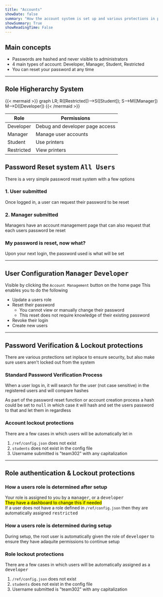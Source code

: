 ```yaml
---
title: "Accounts"
showDate: false
summary: "How the account system is set up and various protections in place"
showSummary: True
showReadingTime: False
---
```

## Main concepts
- Passwords are hashed and never visible to administrators
- 4 main types of account: Developer, Manager, Student, Restricted
- You can reset your password at any time
____

## Role Higherarchy System
{{< mermaid >}}
graph LR;
R([Restricted])-->S([Student]);
S-->M([Manager])
M-->D([Developer])
{{< /mermaid >}}

| Role          | Permissions                     |
| -----         |---------------------------------|
| Developer     | Debug and developer page access |
| Manager       | Manage user accounts            |
| Student       | Use printers                    |
| Restricted    | View printers                   |
## Password Reset system <kbd>All Users</kbd>

There is a very simple password reset system with a few options
### 1. User submitted
Once logged in, a user can request their password to be reset
### 2. Manager submitted
Managers have an account management page that can also request that each users password be reset

### My password is reset, now what?
Upon your next login, the password used is what will be set
____

## User Configuration <kbd>Manager</kbd> <kbd>Developer</kbd>
Visible by clicking the `Account Management` button on the home page
This enables you to do the following
- Update a users role
- Reset their password
    - You cannot view or manually change their password
    - This reset does not require knowledge of their existing password
- Revoke their login
- Create new users
____

## Password Verification & Lockout protections
There are various protections set inplace to ensure security, but also make sure users aren't locked out from the system
### Standard Password Verification Process
When a user logs in, it will search for the user (not case sensitive) in the registered users and will compare hashes

As part of the password reset function or account creation process a hash could be set to <kbd>null</kbd> in which case it will hash and set the users password to that and let them in regardless

### Account lockout protections
There are a few cases in which users will be automatically let in
1. `/ref/config.json` does not exist
2. `students` does not exist in the config file
3. Username submitted is "team302" with any capitalization

____

## Role authentication & Lockout protections

### How a users role is determined after setup
Your role is assigned to you by a <kbd>manager</kbd>, or a <kbd>developer</kbd>\
<mark>They have a dashboard to change this if needed</mark>\
If a user does not have a role defined in `/ref/config.json` then they are automatically assigned <kbd>restricted</kbd>

### How a users role is determined during setup
During setup, the root user is automatically given the role of <kbd>developer</kbd> to ensure they have adaquite permissions to continue setup

### Role lockout protections
There are a few cases in which users will be automatically assigned as a <kbd>developer</kbd>
1. `/ref/config.json` does not exist
2. `students` does not exist in the config file
3. Username submitted is "team302" with any capitalization

